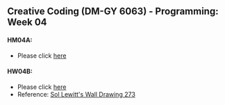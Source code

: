 ## Creative Coding (DM-GY 6063) - Programming: Week 04

#### HM04A:
- Please click [here](https://lauren-tsao-dm-gy-6063-2024fall-b.github.io/HW04/HW04A/)

#### HW04B:
- Please click [here](https://lauren-tsao-dm-gy-6063-2024fall-b.github.io/HW04/HW04B/)
- Reference: [Sol Lewitt's Wall Drawing 273](./images/Sol_Lewitt_Wall_Drawing_273.jpg)

